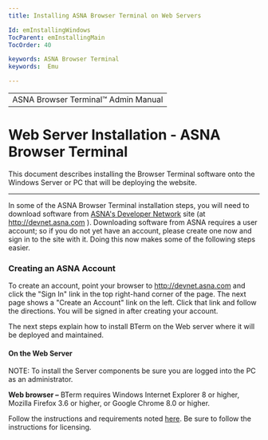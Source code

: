 ```yaml
---
title: Installing ASNA Browser Terminal on Web Servers

Id: emInstallingWindows
TocParent: emInstallingMain
TocOrder: 40

keywords: ASNA Browser Terminal
keywords:  Emu

---
```


<table>
                <tr>
                    <td>
                        <span class="OH_MultiViewContainerPanelDhtmlTable">
                            ASNA Browser Terminal&#8482; Admin Manual
                        </span>
                    </td>
                </tr>
</table>

# Web Server Installation - ASNA Browser Terminal 
This document describes installing the Browser Terminal software onto the Windows Server or PC that will be deploying the website. 

---

In some of the ASNA Browser Terminal installation steps, you will need to download software from <a href="http://devnet.asna.com">ASNA&#39;s Developer Network</a> site (at <a href="http://devnet.asna.com"> http://devnet.asna.com </a>). Downloading software from ASNA requires a user account; so if you do not yet have an account, please create one now and sign in to the site with it. Doing this now makes some of the following steps easier. 

### Creating an ASNA Account
To create an account, point your browser to <a href="http://devnet.asna.com">http://devnet.asna.com</a> and click the "Sign In" link in the top right-hand corner of the page. The next page shows a "Create an Account" link on the left. Click that link and follow the directions. You will be signed in after creating your account. 

The next steps explain how to install BTerm on the Web server where it will be deployed and maintained. 

####  On the Web Server 
NOTE: To install the Server components be sure you are logged into the PC as an administrator. 

**Web browser &#8211;** BTerm requires Windows Internet Explorer 8 or higher, Mozilla Firefox 3.6 or higher, or Google Chrome 8.0 or higher. 

Follow the instructions and requirements noted <a href="http://devnet.asna.com/downloads/Pages/ASNABrowserTerminalWithDataGateWebPak150.aspx">here</a>. Be sure to follow the instructions for licensing.

